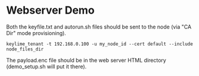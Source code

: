 # Webserver Demo

Both the keyfile.txt and autorun.sh files should be sent to the node (via "CA Dir" mode provisioning).  

`keylime_tenant -t 192.168.0.100 -u my_node_id --cert default --include node_files_dir`

The payload.enc file should be in the web server HTML directory
(demo_setup.sh will put it there). 
